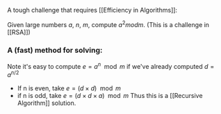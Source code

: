A tough challenge that requires [[Efficiency in Algorithms]]:

Given large numbers $a$, $n$, $m$, compute $a^2 mod m$. (This is a challenge in [[RSA]])

### A (fast) method for solving:
Note it's easy to compute $e = a^n \mod m$ if we've already computed $d=a^{n/2}$
- If n is even, take $e = (d \times d) \mod m$
- if n is odd, take $e = (d \times d \times a) \mod m$
Thus this is a [[Recursive Algorithm]] solution. 

